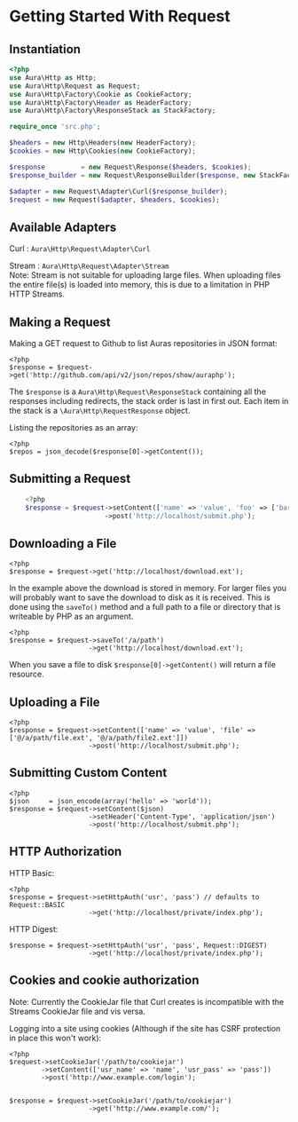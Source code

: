 

Getting Started With Request
============================
 
Instantiation
-------------

```php
<?php
use Aura\Http as Http;
use Aura\Http\Request as Request;
use Aura\Http\Factory\Cookie as CookieFactory;
use Aura\Http\Factory\Header as HeaderFactory;
use Aura\Http\Factory\ResponseStack as StackFactory;

require_once 'src.php';

$headers = new Http\Headers(new HeaderFactory);
$cookies = new Http\Cookies(new CookieFactory);

$response         = new Request\Response($headers, $cookies);
$response_builder = new Request\ResponseBuilder($response, new StackFactory);

$adapter = new Request\Adapter\Curl($response_builder);
$request = new Request($adapter, $headers, $cookies);
```

Available Adapters
------------------

Curl
:    `Aura\Http\Request\Adapter\Curl`

Stream
:    `Aura\Http\Request\Adapter\Stream`   
     Note: Stream is not suitable for uploading large files. When uploading files the entire file(s) is loaded into memory, this is due to a limitation in PHP HTTP Streams.

Making a Request
----------------

Making a GET request to Github to list Auras repositories in JSON format:

    <?php
    $response = $request->get('http://github.com/api/v2/json/repos/show/auraphp');

The `$response` is a `Aura\Http\Request\ResponseStack` containing all the responses including redirects, the stack order is last in first out. Each item in the stack is a `\Aura\Http\RequestResponse` object.

Listing the repositories as an array:

    <?php
    $repos = json_decode($response[0]->getContent());
    

Submitting a Request
--------------------
```php
    <?php    
    $response = $request->setContent(['name' => 'value', 'foo' => ['bar']])
                        ->post('http://localhost/submit.php');
```
 
Downloading a File
------------------    

    <?php
    $response = $request->get('http://localhost/download.ext');

In the example above the download is stored in memory. For larger files you will probably want to save the download to disk as it is received. This is done using the `saveTo()` method and a full path to a file or directory that is writeable by PHP as an argument.

    <?php
    $response = $request->saveTo('/a/path')
                        ->get('http://localhost/download.ext');

When you save a file to disk `$response[0]->getContent()` will return a file resource.

Uploading a File
----------------

    <?php
    $response = $request->setContent(['name' => 'value', 'file' => ['@/a/path/file.ext', '@/a/path/file2.ext']])
                        ->post('http://localhost/submit.php');

Submitting Custom Content
-------------------------

    <?php
    $json     = json_encode(array('hello' => 'world'));
    $response = $request->setContent($json)
                        ->setHeader('Content-Type', 'application/json')
                        ->post('http://localhost/submit.php');

HTTP Authorization
------------------

HTTP Basic:

    <?php
    $response = $request->setHttpAuth('usr', 'pass') // defaults to Request::BASIC
                        ->get('http://localhost/private/index.php');

HTTP Digest:

    $response = $request->setHttpAuth('usr', 'pass', Request::DIGEST)
                        ->get('http://localhost/private/index.php');

Cookies and cookie authorization
--------------------------------

 Note: Currently the CookieJar file that Curl creates is incompatible with the Streams CookieJar file and vis versa.

 Logging into a site using cookies (Although if the site has CSRF protection in place this won't work):

    <?php
    $request->setCookieJar('/path/to/cookiejar')
            ->setContent(['usr_name' => 'name', 'usr_pass' => 'pass'])
            ->post('http://www.example.com/login');


    $response = $request->setCookieJar('/path/to/cookiejar')
                        ->get('http://www.example.com/');
 
